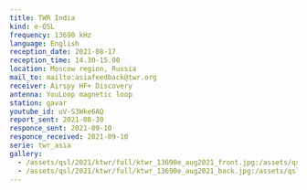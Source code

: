 ```yaml
---
title: TWR India
kind: e-QSL
frequency: 13690 kHz
language: English
reception_date: 2021-08-17
reception_time: 14.30-15.00
location: Moscow region, Russia
mail_to: mailto:asiafeedback@twr.org
receiver: Airspy HF+ Discovery
antenna: YouLoop magnetic loop
station: gavar
youtube_id: uV-S3Wke6AQ
report_sent: 2021-08-30
responce_sent: 2021-09-10
responce_received: 2021-09-10
serie: twr_asia
gallery:
  - /assets/qsl/2021/ktwr/full/ktwr_13690e_aug2021_front.jpg:/assets/qsl/2021/ktwr/small/ktwr_13690e_aug2021_front.jpg
  - /assets/qsl/2021/ktwr/full/ktwr_13690e_aug2021_back.jpg:/assets/qsl/2021/ktwr/small/ktwr_13690e_aug2021_back.jpg
---
```

